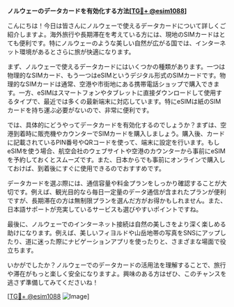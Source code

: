 **ノルウェーのデータカードを有効化する方法[[TG💪+ @esim1088](https://t.me/s/esim1088)]**

こんにちは！今日は皆さんにノルウェーで使えるデータカードについて詳しくご紹介しますよ。海外旅行や長期滞在を考えている方には、現地のSIMカードはとても便利です。特にノルウェーのような美しい自然が広がる国では、インターネット環境があるとさらに旅が快適になります。

まず、ノルウェーで使えるデータカードにはいくつかの種類があります。一つは物理的なSIMカード、もう一つはeSIMというデジタル形式のSIMカードです。物理的なSIMカードは通常、空港や市街地にある携帯電話ショップで購入できます。一方、eSIMはスマートフォンやタブレットに直接ダウンロードして使用するタイプで、最近では多くの最新端末に対応しています。特にeSIMは紙のSIMカードを持ち運ぶ必要がないので、非常に便利です。

では、具体的にどうやってデータカードを有効化するのでしょうか？まずは、空港到着時に販売機やカウンターでSIMカードを購入しましょう。購入後、カードに記載されているPIN番号やQRコードを使って、端末に設定を行います。もしeSIMを使う場合、航空会社のウェブサイトや空港のカウンターから事前にeSIMを予約しておくとスムーズです。また、日本からでも事前にオンラインで購入しておけば、到着後にすぐに使用できるのでおすすめです。

データカードを選ぶ際には、通信容量や料金プランをしっかり確認することが大切です。例えば、観光目的なら毎日一定量のデータ通信が含まれたプランが便利ですが、長期滞在の方は無制限プランを選んだ方がお得かもしれません。また、日本語サポートが充実しているサービスも選びやすいポイントですね。

最後に、ノルウェーでのインターネット接続は自然の美しさをより深く楽しめる助けになります。例えば、美しいフィヨルドや山岳地帯の写真をSNSにアップしたり、道に迷った際にナビゲーションアプリを使ったりと、さまざまな場面で役立ちます。

いかがでしたか？ノルウェーでのデータカードの活用法を理解することで、旅行や滞在がもっと楽しく安全になりますよ。興味のある方はぜひ、このチャンスを逃さず準備してみてくださいね！

[[TG💪+ @esim1088](https://t.me/s/esim1088) ![Image](https://i.postimg.cc/Y0z9fWf4/image.png)]
